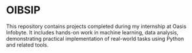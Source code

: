 # OIBSIP
This repository contains projects completed during my internship at Oasis Infobyte. It includes hands-on work in machine learning, data analysis, demonstrating practical implementation of real-world tasks using Python and related tools.
